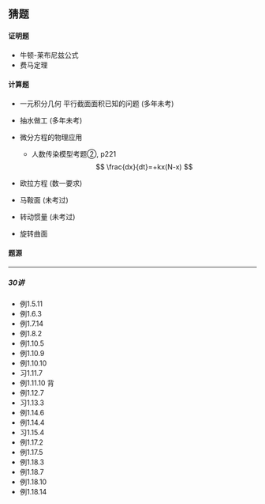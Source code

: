## 猜题

#### 证明题

- 牛顿-莱布尼兹公式
- 费马定理

#### 计算题

- 一元积分几何 平行截面面积已知的问题 (多年未考)

- 抽水做工 (多年未考)

- 微分方程的物理应用

  - 人数传染模型考题②, p221
    $$
    \frac{dx}{dt}=+kx(N-x)
    $$

- 欧拉方程 (数一要求)

- 马鞍面 (未考过)

- 转动惯量 (未考过)

- 旋转曲面

#### 题源

---

##### 30讲

- 例1.5.11
- 例1.6.3
- 例1.7.14
-  例1.8.2
-  例1.10.5
-  例1.10.9
-  例1.10.10
-  习1.11.7
-  例1.11.10 背
-  例1.12.7
-  习1.13.3
-  例1.14.6
-  例1.14.4
-  习1.15.4
-  例1.17.2
-  例1.17.5
-  例1.18.3
-  例1.18.7
-  例1.18.10
-  例1.18.14

